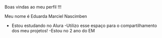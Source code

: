 Boas vindas ao meu perfil !!!
 
Meu nome é Eduarda Marciel Nascimben

- Estou estudando no Alura
-Utilizo esse espaço para o compartilhamento dos meu projetos!
-Estou no 2 ano do EM
